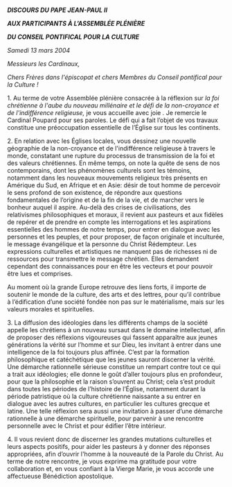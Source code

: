 ***DISCOURS DU PAPE JEAN-PAUL II***

***AUX PARTICIPANTS À L’ASSEMBLÉE PLÉNIÈRE***

***DU CONSEIL PONTIFICAL POUR LA CULTURE***

*Samedi 13 mars 2004*

*Messieurs les Cardinaux,*

*Chers Frères dans l'épiscopat et chers Membres du Conseil pontifical pour la Culture !*

1\. Au terme de votre Assemblée plénière consacrée à la réflexion sur *la foi chrétienne à l'aube du nouveau millénaire et le défi de la non-croyance et de l'indifférence religieuse,* je vous accueille avec joie *.* Je remercie le Cardinal Poupard pour ses paroles. Le défi qui a fait l’objet de vos travaux constitue une préoccupation essentielle de l’Église sur tous les continents.

2\. En relation avec les Églises locales, vous dessinez une nouvelle géographie de la non-croyance et de l'indifférence religieuse à travers le monde, constatant une rupture du processus de transmission de la foi et des valeurs chrétiennes. En même temps, on note la quête de sens de nos contemporains, dont les phénomènes culturels sont les témoins, notamment dans les nouveaux mouvements religieux très présents en Amérique du Sud, en Afrique et en Asie: désir de tout homme de percevoir le sens profond de son existence, de répondre aux questions fondamentales de l’origine et de la fin de la vie, et de marcher vers le bonheur auquel il aspire. Au-delà des crises de civilisations, des relativismes philosophiques et moraux, il revient aux pasteurs et aux fidèles de repérer et de prendre en compte les interrogations et les aspirations essentielles des hommes de notre temps, pour entrer en dialogue avec les personnes et les peuples, et pour proposer, de façon originale et inculturée, le message évangélique et la personne du Christ Rédempteur. Les expressions culturelles et artistiques ne manquent pas de richesses ni de ressources pour transmettre le message chrétien. Elles demandent cependant des connaissances pour en être les vecteurs et pour pouvoir être lues et comprises.

Au moment où la grande Europe retrouve des liens forts, il importe de soutenir le monde de la culture, des arts et des lettres, pour qu’il contribue à l’édification d’une société fondée non pas sur le matérialisme, mais sur les valeurs morales et spirituelles.

3\. La diffusion des idéologies dans les différents champs de la société appelle les chrétiens à un nouveau sursaut dans le domaine intellectuel, afin de proposer des réflexions vigoureuses qui fassent apparaître aux jeunes générations la vérité sur l’homme et sur Dieu, les invitant à entrer dans une intelligence de la foi toujours plus affinée. C’est par la formation philosophique et catéchétique que les jeunes sauront discerner la vérité. Une démarche rationnelle sérieuse constitue un rempart contre tout ce qui a trait aux idéologies; elle donne le goût d’aller toujours plus en profondeur, pour que la philosophie et la raison s’ouvrent au Christ; cela s’est produit dans toutes les périodes de l’histoire de l’Église, notamment durant la période patristique où la culture chrétienne naissante a su entrer en dialogue avec les autres cultures, en particulier les cultures grecque et latine. Une telle réflexion sera aussi une invitation à passer d’une démarche rationnelle à une démarche spirituelle, pour parvenir à une rencontre personnelle avec le Christ et pour édifier l’être intérieur.

4\. Il vous revient donc de discerner les grandes mutations culturelles et leurs aspects positifs, pour aider les pasteurs à y donner des réponses appropriées, afin d’ouvrir l'homme à la nouveauté de la Parole du Christ. Au terme de notre rencontre, je vous exprime ma gratitude pour votre collaboration et, en vous confiant à la Vierge Marie, je vous accorde une affectueuse Bénédiction apostolique.